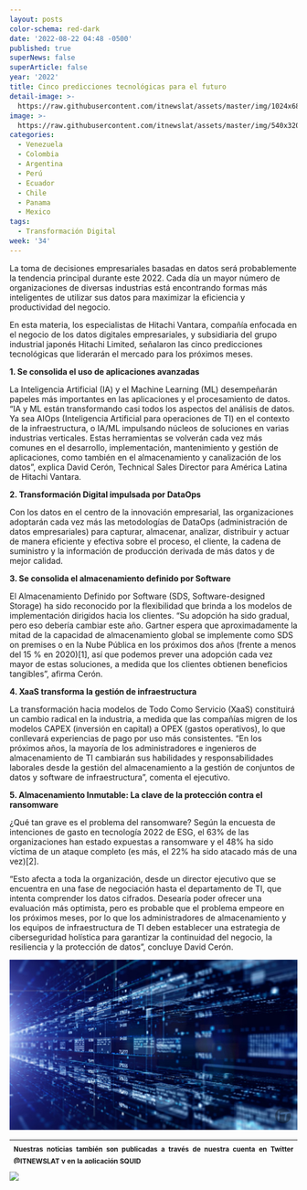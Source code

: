 ```yaml
---
layout: posts
color-schema: red-dark
date: '2022-08-22 04:48 -0500'
published: true
superNews: false
superArticle: false
year: '2022'
title: Cinco predicciones tecnológicas para el futuro
detail-image: >-
  https://raw.githubusercontent.com/itnewslat/assets/master/img/1024x680/autopista-de-informacion-g.jpg
image: >-
  https://raw.githubusercontent.com/itnewslat/assets/master/img/540x320/autopista-de-informacion-p.jpg
categories:
  - Venezuela
  - Colombia
  - Argentina
  - Perú
  - Ecuador
  - Chile
  - Panama
  - Mexico
tags:
  - Transformación Digital
week: '34'
---
```

La toma de decisiones empresariales basadas en datos será probablemente la tendencia principal durante este 2022. Cada día un mayor número de organizaciones de diversas industrias está encontrando formas más inteligentes de utilizar sus datos para maximizar la eficiencia y productividad del negocio.

En esta materia, los especialistas de Hitachi Vantara, compañía enfocada en el negocio de los datos digitales empresariales, y subsidiaria del grupo industrial japonés Hitachi Limited, señalaron las cinco predicciones tecnológicas que liderarán el mercado para los próximos meses.

**1. Se consolida el uso de aplicaciones avanzadas**

La Inteligencia Artificial (IA) y el Machine Learning (ML) desempeñarán papeles más importantes en las aplicaciones y el procesamiento de datos. “IA y ML están transformando casi todos los aspectos del análisis de datos. Ya sea AIOps (Inteligencia Artificial para operaciones de TI) en el contexto de la infraestructura, o IA/ML impulsando núcleos de soluciones en varias industrias verticales. Estas herramientas se volverán cada vez más comunes en el desarrollo, implementación, mantenimiento y gestión de aplicaciones, como también en el almacenamiento y canalización de los datos”, explica David Cerón, Technical Sales Director para América Latina de Hitachi Vantara.

**2. Transformación Digital impulsada por DataOps**

Con los datos en el centro de la innovación empresarial, las organizaciones adoptarán cada vez más las metodologías de DataOps (administración de datos empresariales) para capturar, almacenar, analizar, distribuir y actuar de manera eficiente y efectiva sobre el proceso, el cliente, la cadena de suministro y la información de producción derivada de más datos y de mejor calidad.

**3. Se consolida el almacenamiento definido por Software**

El Almacenamiento Definido por Software (SDS, Software-designed Storage) ha sido reconocido por la flexibilidad que brinda a los modelos de implementación dirigidos hacia los clientes. “Su adopción ha sido gradual, pero eso debería cambiar este año. Gartner espera que aproximadamente la mitad de la capacidad de almacenamiento global se implemente como SDS on premises o en la Nube Pública en los próximos dos años (frente a menos del 15 % en 2020)[1], así que podemos prever una adopción cada vez mayor de estas soluciones, a medida que los clientes obtienen beneficios tangibles”, afirma Cerón.

**4. XaaS transforma la gestión de infraestructura**

La transformación hacia modelos de Todo Como Servicio (XaaS) constituirá un cambio radical en la industria, a medida que las compañías migren de los modelos CAPEX (inversión en capital) a OPEX (gastos operativos), lo que conllevará experiencias de pago por uso más consistentes. “En los próximos años, la mayoría de los administradores e ingenieros de almacenamiento de TI cambiarán sus habilidades y responsabilidades laborales desde la gestión del almacenamiento a la gestión de conjuntos de datos y software de infraestructura”, comenta el ejecutivo.

**5. Almacenamiento Inmutable: La clave de la protección contra el ransomware**

¿Qué tan grave es el problema del ransomware? Según la encuesta de intenciones de gasto en tecnología 2022 de ESG, el 63% de las organizaciones han estado expuestas a ransomware y el 48% ha sido víctima de un ataque completo (es más, el 22% ha sido atacado más de una vez)[2].

“Esto afecta a toda la organización, desde un director ejecutivo que se encuentra en una fase de negociación hasta el departamento de TI, que intenta comprender los datos cifrados. Desearía poder ofrecer una evaluación más optimista, pero es probable que el problema empeore en los próximos meses, por lo que los administradores de almacenamiento y los equipos de infraestructura de TI deben establecer una estrategia de ciberseguridad holística para garantizar la continuidad del negocio, la resiliencia y la protección de datos”, concluye David Cerón.

![](https://raw.githubusercontent.com/itnewslat/assets/master/img/540x320/autopista-de-informacion-p.jpg)

<table style="height: 42px;" width="569">
<tbody>
<tr>
<td style="text-align: justify;"><sub><strong>Nuestras noticias también son publicadas a través de nuestra cuenta en Twitter <a href="https://twitter.com/itnewslat?lang=es">@ITNEWSLAT</a> y en la aplicación <a href="https://squidapp.co/en/">SQUID</a></strong></sub></td>
</tr>
</tbody>
</table>

<img src="https://tracker.metricool.com/c3po.jpg?hash=56f88a41e39ab42c063cc51676587a04"/>